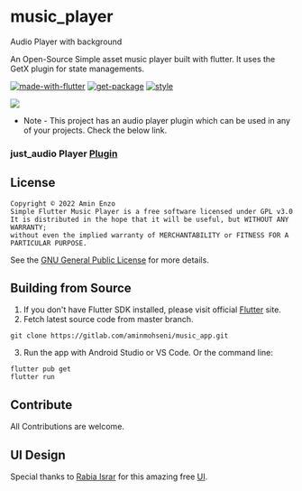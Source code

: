 # music_player
 Audio Player with background

An Open-Source Simple asset music player built with flutter. It uses the GetX plugin for state managements.

[![made-with-flutter](https://img.shields.io/badge/Made%20with-Flutter-1f425f.svg)](https://flutter.dev/)
[![get-package](https://img.shields.io/badge/Sate%20Management-GetX-purple.svg)](https://pub.dev/packages/get/)
[![style](https://img.shields.io/badge/Style-Flutter%20Lints-blue.svg)](https://pub.dev/packages/flutter_lints)

<img src="preview-image.png"/>

* Note - This project has an audio player plugin which can be used in any of your projects. Check the below link.

### just_audio Player [Plugin](https://github.com/ryanheise/just_audio)

## License
```
Copyright © 2022 Amin Enzo
Simple Flutter Music Player is a free software licensed under GPL v3.0
It is distributed in the hope that it will be useful, but WITHOUT ANY WARRANTY;
without even the implied warranty of MERCHANTABILITY or FITNESS FOR A PARTICULAR PURPOSE.
```
See the [GNU General Public License](https://www.gnu.org/licenses/gpl-3.0.en.html) for more details.

## Building from Source

1. If you don't have Flutter SDK installed, please visit official [Flutter](https://flutter.dev/) site.
2. Fetch latest source code from master branch.

```
git clone https://gitlab.com/aminmohseni/music_app.git
```

3. Run the app with Android Studio or VS Code. Or the command line:

```
flutter pub get
flutter run
```

## Contribute

All Contributions are welcome.

## UI Design
Special thanks to [Rabia Israr](https://www.figma.com/@rabiaisrar) for this amazing free [UI](https://www.figma.com/community/file/1069634167713119785).
